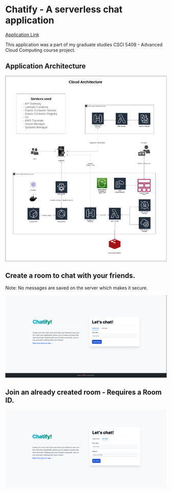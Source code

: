 # Chatify - A serverless chat application

[Application Link](https://app-chatify.netlify.app/)

This application was a part of my graduate studies CSCI 5409 - Advanced Cloud Computing course project. 

## Application Architecture
![Application architecture](./img/architecture.png)
## Create a room to chat with your friends.

Note: No messages are saved on the server which makes it secure.

![Create room ID](./img/create-room.png)

## Join an already created room - Requires a Room ID.
![Alt text](./img/join-room.png)

